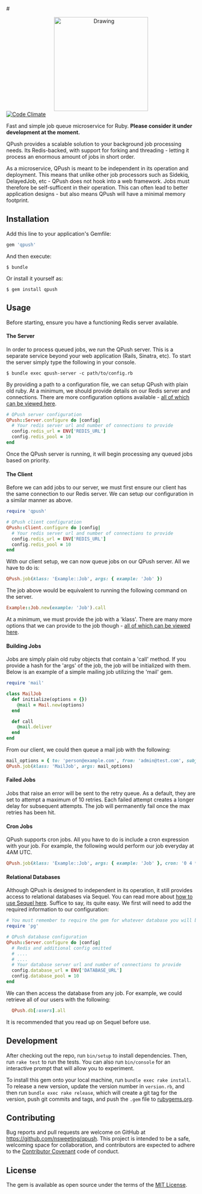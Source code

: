 #<center><img src="https://s21.postimg.org/85ce7g93b/qpush.png" alt="Drawing" width="250"/></center>
[![Code Climate](https://codeclimate.com/github/nsweeting/qpush/badges/gpa.svg)](https://codeclimate.com/github/nsweeting/qpush)

Fast and simple job queue microservice for Ruby. **Please consider it under development at the moment.**

QPush provides a scalable solution to your background job processing needs. Its Redis-backed, with support for forking and threading - letting it process an enormous amount of jobs in short order.

As a microservice, QPush is meant to be independent in its operation and deployment. This means that unlike other job processors such as Sidekiq, DelayedJob, etc - QPush does not hook into a web framework. Jobs must therefore be self-sufficent in their operation. This can often lead to better application designs - but also means QPush will have a minimal memory footprint.

## Installation

Add this line to your application's Gemfile:

```ruby
gem 'qpush'
```

And then execute:

    $ bundle

Or install it yourself as:

    $ gem install qpush

## Usage

Before starting, ensure you have a functioning Redis server available.

#### The Server

In order to process queued jobs, we run the QPush server. This is a separate service beyond your web application (Rails, Sinatra, etc). To start the server simply type the following in your console.

    $ bundle exec qpush-server -c path/to/config.rb

By providing a path to a configuration file, we can setup QPush with plain old ruby. At a minimum, we should provide details on our Redis server and connections. There are more configuration options available - [all of which can be viewed here](https://github.com/nsweeting/qpush/wiki/Server-Configuration).

```ruby
# QPush server configuration
QPush::Server.configure do |config|
  # Your redis server url and number of connections to provide
  config.redis_url = ENV['REDIS_URL']
  config.redis_pool = 10
end
```

Once the QPush server is running, it will begin processing any queued jobs based on priority.

#### The Client

Before we can add jobs to our server, we must first ensure our client has the same connection to our Redis server. We can setup our configuration in a similar manner as above.

```ruby
require 'qpush'

# QPush client configuration
QPush::Client.configure do |config|
  # Your redis server url and number of connections to provide
  config.redis_url = ENV['REDIS_URL']
  config.redis_pool = 10
end
```

With our client setup, we can now queue jobs on our QPush server. All we have to do is:

```ruby
QPush.job(klass: 'Example::Job', args: { example: 'Job' })
```

The job above would be equivalent to running the following command on the server.

```ruby
Example::Job.new(example: 'Job').call
```

At a minimum, we must provide the job with a 'klass'. There are many more options that we can provide to the job though - [all of which can be viewed here](https://github.com/nsweeting/qpush/wiki/Options-for-Jobs).

#### Building Jobs

Jobs are simply plain old ruby objects that contain a 'call' method. If you provide a hash for the 'args' of the job, the job will be initialized with them. Below is an example of a simple mailing job utilizing the 'mail' gem.

```ruby
require 'mail'

class MailJob
  def initialize(options = {})
    @mail = Mail.new(options)
  end

  def call
    @mail.deliver
  end
end
```

From our client, we could then queue a mail job with the following:

```ruby
mail_options = { to: 'person@example.com', from: 'admin@test.com', subject: 'Hello!', body: 'From MailJob' }
QPush.job(klass: 'MailJob', args: mail_options)
```

#### Failed Jobs

Jobs that raise an error will be sent to the retry queue. As a default, they are set to attempt a maximum of 10 retries. Each failed attempt creates a longer delay for subsequent attempts. The job will permanently fail once the max retries has been hit.

#### Cron Jobs

QPush supports cron jobs. All you have to do is include a cron expression with your job. For example, the following would perform our job everyday at 4AM UTC.

```ruby
QPush.job(klass: 'Example::Job', args: { example: 'Job' }, cron: '0 4 * * *')
```

#### Relational Databases

Although QPush is designed to independent in its operation, it still provides access to relational databases via Sequel. You can read more about [how to use Sequel here](https://github.com/jeremyevans/sequel). Suffice to say, its quite easy. We first will need to add the required information to our configuration:

```ruby
# You must remember to require the gem for whatever database you will be using.
require 'pg'

# QPush database configuration
QPush::Server.configure do |config|
  # Redis and additional config omitted
  # ....
  # ....
  # Your database server url and number of connections to provide
  config.database_url = ENV['DATABASE_URL']
  config.database_pool = 10
end
```

We can then access the database from any job. For example, we could retrieve all of our users with the following:

```ruby
  QPush.db[:users].all
```
It is recommended that you read up on Sequel before use.

## Development

After checking out the repo, run `bin/setup` to install dependencies. Then, run `rake test` to run the tests. You can also run `bin/console` for an interactive prompt that will allow you to experiment.

To install this gem onto your local machine, run `bundle exec rake install`. To release a new version, update the version number in `version.rb`, and then run `bundle exec rake release`, which will create a git tag for the version, push git commits and tags, and push the `.gem` file to [rubygems.org](https://rubygems.org).

## Contributing

Bug reports and pull requests are welcome on GitHub at https://github.com/nsweeting/qpush. This project is intended to be a safe, welcoming space for collaboration, and contributors are expected to adhere to the [Contributor Covenant](http://contributor-covenant.org) code of conduct.


## License

The gem is available as open source under the terms of the [MIT License](http://opensource.org/licenses/MIT).
